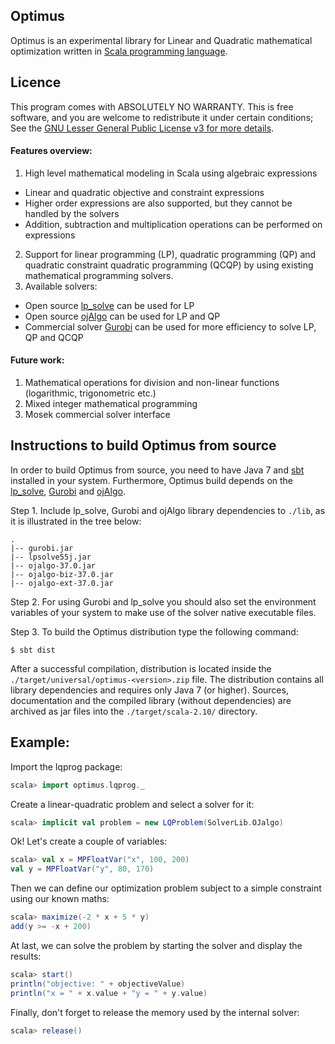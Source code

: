 ## Optimus

Optimus is an experimental library for Linear and Quadratic mathematical optimization written in [Scala programming language](http://scala-lang.org).

## Licence 

This program comes with ABSOLUTELY NO WARRANTY. This is free software, and you are welcome to redistribute it under certain conditions; See the [GNU Lesser General Public License v3 for more details](http://www.gnu.org/licenses/lgpl-3.0.en.html).

#### Features overview:
1. High level mathematical modeling in Scala using algebraic expressions
  * Linear and quadratic objective and constraint expressions
  * Higher order expressions are also supported, but they cannot be handled by the solvers
  * Addition, subtraction and multiplication operations can be performed on expressions
2. Support for linear programming (LP), quadratic programming (QP) and quadratic constraint quadratic programming (QCQP) by using existing mathematical programming solvers.
3. Available solvers:
  * Open source [lp_solve](http://sourceforge.net/projects/lpsolve/) can be used for LP
  * Open source [ojAlgo](http://ojalgo.org/) can be used for LP and QP
  * Commercial solver [Gurobi](http://www.gurobi.com/) can be used for more efficiency to solve LP, QP and QCQP

#### Future work:
1. Mathematical operations for division and non-linear functions (logarithmic, trigonometric etc.)
2. Mixed integer mathematical programming
3. Mosek commercial solver interface

## Instructions to build Optimus from source

In order to build Optimus from source, you need to have Java 7 and [sbt](http://www.scala-sbt.org/) installed in your system. Furthermore, Optimus build depends on the [lp_solve](http://lpsolve.sourceforge.net), [Gurobi](http://www.gurobi.com/) and [ojAlgo](http://ojalgo.org/).

Step 1. Include lp_solve, Gurobi and ojAlgo library dependencies to `./lib`, as it is illustrated in the tree below:

```
.
|-- gurobi.jar
|-- lpsolve55j.jar
|-- ojalgo-37.0.jar
|-- ojalgo-biz-37.0.jar
|-- ojalgo-ext-37.0.jar

```

Step 2. For using Gurobi and lp_solve you should also set the environment variables of your system to make use of the solver native executable files.

Step 3. To build the Optimus distribution type the following command:

```
$ sbt dist
```

After a successful compilation, distribution is located inside the `./target/universal/optimus-<version>.zip` file. The distribution contains all library dependencies and requires only Java 7 (or higher). Sources, documentation and the compiled library (without dependencies) are archived as jar files into the `./target/scala-2.10/` directory.

## Example:

Import the lqprog package:

```scala
scala> import optimus.lqprog._
```

Create a linear-quadratic problem and select a solver for it:

```scala
scala> implicit val problem = new LQProblem(SolverLib.OJalgo)
```

Ok! Let's create a couple of variables:

```scala
scala> val x = MPFloatVar("x", 100, 200)
val y = MPFloatVar("y", 80, 170)
```

Then we can define our optimization problem subject to a simple constraint using our known maths:

```scala
scala> maximize(-2 * x + 5 * y)
add(y >= -x + 200)
```

At last, we can solve the problem by starting the solver and display the results:

```scala
scala> start()
println("objective: " + objectiveValue)
println("x = " + x.value + "y = " + y.value)
```

Finally, don't forget to release the memory used by the internal solver:

```scala
scala> release()
```
